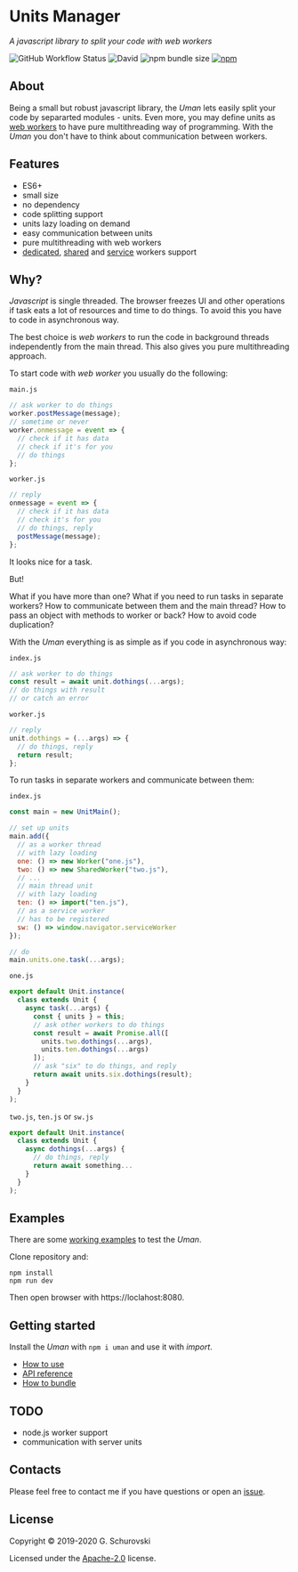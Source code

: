 # Units Manager

_A javascript library to split your code with web workers_

![GitHub Workflow Status](https://img.shields.io/github/workflow/status/greorex/uman/Tests) ![David](https://img.shields.io/david/greorex/uman) ![npm bundle size](https://img.shields.io/bundlephobia/min/uman) [![npm](https://img.shields.io/npm/v/uman)](https://www.npmjs.com/package/uman)

## About

Being a small but robust javascript library, the _Uman_ lets easily split your code by separarted modules - units. Even more, you may define units as [web workers](https://developer.mozilla.org/docs/Web/API/Web_Workers_API) to have pure multithreading way of programming. With the _Uman_ you don't have to think about communication between workers.

## Features

- ES6+
- small size
- no dependency
- code splitting support
- units lazy loading on demand
- easy communication between units
- pure multithreading with web workers
- [dedicated](https://developer.mozilla.org/docs/Web/API/Worker), [shared](https://developer.mozilla.org/docs/Web/API/SharedWorker) and [service](https://developer.mozilla.org/docs/Web/API/ServiceWorker) workers support

## Why?

_Javascript_ is single threaded. The browser freezes UI and other operations if task eats a lot of resources and time to do things. To avoid this you have to code in asynchronous way.

The best choice is _web workers_ to run the code in background threads independently from the main thread. This also gives you pure multithreading approach.

To start code with _web worker_ you usually do the following:

`main.js`

```javascript
// ask worker to do things
worker.postMessage(message);
// sometime or never
worker.onmessage = event => {
  // check if it has data
  // check if it's for you
  // do things
};
```

`worker.js`

```javascript
// reply
onmessage = event => {
  // check if it has data
  // check it's for you
  // do things, reply
  postMessage(message);
};
```

It looks nice for a task.

But!

What if you have more than one? What if you need to run tasks in separate workers? How to communicate between them and the main thread? How to pass an object with methods to worker or back? How to avoid code duplication?

With the _Uman_ everything is as simple as if you code in asynchronous way:

`index.js`

```javascript
// ask worker to do things
const result = await unit.dothings(...args);
// do things with result
// or catch an error
```

`worker.js`

```javascript
// reply
unit.dothings = (...args) => {
  // do things, reply
  return result;
};
```

To run tasks in separate workers and communicate between them:

`index.js`

```javascript
const main = new UnitMain();

// set up units
main.add({
  // as a worker thread
  // with lazy loading
  one: () => new Worker("one.js"),
  two: () => new SharedWorker("two.js"),
  // ...
  // main thread unit
  // with lazy loading
  ten: () => import("ten.js"),
  // as a service worker
  // has to be registered
  sw: () => window.navigator.serviceWorker
});

// do
main.units.one.task(...args);
```

`one.js`

```javascript
export default Unit.instance(
  class extends Unit {
    async task(...args) {
      const { units } = this;
      // ask other workers to do things
      const result = await Promise.all([
        units.two.dothings(...args),
        units.ten.dothings(...args)
      ]);
      // ask "six" to do things, and reply
      return await units.six.dothings(result);
    }
  }
);
```

`two.js`, `ten.js` or `sw.js`

```javascript
export default Unit.instance(
  class extends Unit {
    async dothings(...args) {
      // do things, reply
      return await something...
    }
  }
);
```

## Examples

There are some [working examples](https://github.com/greorex/uman/tree/master/tests) to test the _Uman_.

Clone repository and:

```
npm install
npm run dev
```

Then open browser with https://loclahost:8080.

<a name="getting_started"></a>

## Getting started

Install the _Uman_ with `npm i uman` and use it with _import_.

- [How to use](docs/howtouse.md)
- [API reference](docs/api.md)
- [How to bundle](docs/howtobundle.md)

## TODO

- node.js worker support
- communication with server units

## Contacts

Please feel free to contact me if you have questions or open an [issue](https://github.com/greorex/uman/issues).

## License

Copyright © 2019-2020 G. Schurovski

Licensed under the [Apache-2.0](LICENSE) license.
